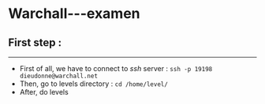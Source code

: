 # Warchall---examen
## First step :
---
- First of all, we have to connect to *ssh* server : `ssh -p 19198 dieudonne@warchall.net`
- Then, go to levels directory : `cd /home/level/`
- After, do levels

